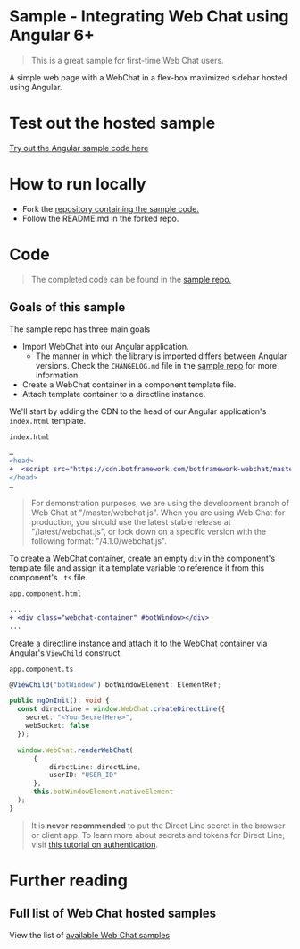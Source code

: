 # Sample - Integrating Web Chat using Angular 6+

> This is a great sample for first-time Web Chat users.

A simple web page with a WebChat in a flex-box maximized sidebar hosted using Angular.

# Test out the hosted sample

[Try out the Angular sample code here](https://stackblitz.com/github/omarsourour/ng-webchat-example)

# How to run locally

- Fork the [repository containing the sample code.](https://github.com/omarsourour/ng-webchat-example)
- Follow the README.md in the forked repo.

# Code

> The completed code can be found in the [sample repo.](https://github.com/omarsourour/ng-webchat-example)

## Goals of this sample

The sample repo has three main goals

- Import WebChat into our Angular application.
  - The manner in which the library is imported differs between Angular versions. Check the `CHANGELOG.md` file in the [sample repo](https://github.com/omarsourour/ng-webchat-example) for more information.
- Create a WebChat container in a component template file.
- Attach template container to a directline instance.

We'll start by adding the CDN to the head of our Angular application's `index.html` template.

`index.html`

```diff
…
<head>
+  <script src="https://cdn.botframework.com/botframework-webchat/master/webchat.js"></script>
</head>
…
```

> For demonstration purposes, we are using the development branch of Web Chat at "/master/webchat.js". When you are using Web Chat for production, you should use the latest stable release at "/latest/webchat.js", or lock down on a specific version with the following format: "/4.1.0/webchat.js".

To create a WebChat container, create an empty `div` in the component's template file and assign it a template variable to reference it from this component's `.ts` file.

`app.component.html`

```diff
...
+ <div class="webchat-container" #botWindow></div>
...
```

Create a directline instance and attach it to the WebChat container via Angular's `ViewChild` construct.

`app.component.ts`

```ts
@ViewChild("botWindow") botWindowElement: ElementRef;

public ngOnInit(): void {
  const directLine = window.WebChat.createDirectLine({
    secret: "<YourSecretHere>",
    webSocket: false
  });

  window.WebChat.renderWebChat(
      {
          directLine: directLine,
          userID: "USER_ID"
      },
      this.botWindowElement.nativeElement
  );
}
```

> It is **never recommended** to put the Direct Line secret in the browser or client app. To learn more about secrets and tokens for Direct Line, visit [this tutorial on authentication](https://docs.microsoft.com/en-us/azure/bot-service/rest-api/bot-framework-rest-direct-line-3-0-authentication).

# Further reading

## Full list of Web Chat hosted samples

View the list of [available Web Chat samples](https://github.com/Microsoft/BotFramework-WebChat/tree/master/samples)
